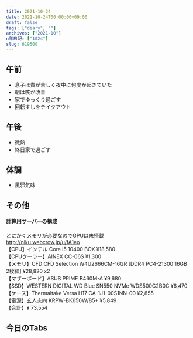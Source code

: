 ```yaml
---
title: 2021-10-24
date: 2021-10-24T00:00:00+09:00
draft: false
tags: ["diary", ""]
archives: ["2021-10"]
n年日記: ["1024"]
slug: 619500
---
```

## 午前
- 息子は責が苦しく夜中に何度か起きていた
- 朝は咳が改善
- 家でゆっくり過ごす
- 回転すしをテイクアウト
## 午後
- 微熱
- 終日家で過ごす
## 体調
- 風邪気味
## その他
#### 計算用サーバーの構成
とにかくメモリが必要なのでGPUは未搭載  
http://niku.webcrow.jp/u/fA1eo  
【CPU】インテル Core i5 10400 BOX ¥18,580   
【CPUクーラー】AINEX CC-06S ¥1,300   
【メモリ】CFD CFD Selection W4U2666CM-16GR [DDR4 PC4-21300 16GB 2枚組] ¥28,820 x2   
【マザーボード】ASUS PRIME B460M-A ¥9,680   
【SSD】WESTERN DIGITAL WD Blue SN550 NVMe WDS500G2B0C ¥6,470   
【ケース】Thermaltake Versa H17 CA-1J1-00S1NN-00 ¥2,855   
【電源】玄人志向 KRPW-BK650W/85+ ¥5,849   
【合計】¥ 73,554
## 今日のTabs
